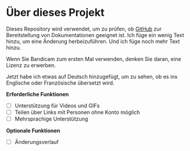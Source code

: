 # Über dieses Projekt

Dieses Repository wird verwendet, um zu prüfen, ob [GitHub](https://github.com) zur Bereitstellung von Dokumentationen geeignet ist. Ich füge ein wenig Text hinzu, um eine Änderung herbeizuführen. Und ich füge noch mehr Text hinzu.

Wenn Sie Bandicam zum ersten Mal verwenden, denken Sie daran, eine Lizenz zu erwerben.

Jetzt habe ich etwas auf Deutsch hinzugefügt, um zu sehen, ob es ins Englische oder Französische übersetzt wird.

**Erforderliche Funktionen**

- [ ] Unterstützung für Videos und GIFs
- [ ] Teilen über Links mit Personen ohne Konto möglich
- [ ] Mehrsprachige Unterstützung

**Optionale Funktionen**

- [ ] Änderungsverlauf
